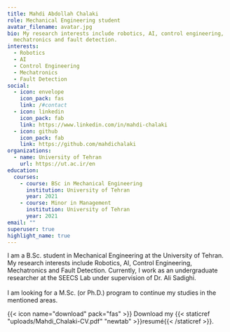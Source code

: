 ```yaml
---
title: Mahdi Abdollah Chalaki
role: Mechanical Engineering student
avatar_filename: avatar.jpg
bio: My research interests include robotics, AI, control engineering,
  mechatronics and fault detection.
interests:
  - Robotics
  - AI
  - Control Engineering
  - Mechatronics
  - Fault Detection
social:
  - icon: envelope
    icon_pack: fas
    link: /#contact
  - icon: linkedin
    icon_pack: fab
    link: https://www.linkedin.com/in/mahdi-chalaki
  - icon: github
    icon_pack: fab
    link: https://github.com/mahdichalaki
organizations:
  - name: University of Tehran
    url: https://ut.ac.ir/en
education:
  courses:
    - course: BSc in Mechanical Engineering
      institution: University of Tehran
      year: 2021
    - course: Minor in Management
      institution: University of Tehran
      year: 2021
email: ""
superuser: true
highlight_name: true
---
```

I am a B.Sc. student in Mechanical Engineering at the University of Tehran. My research interests include Robotics, AI, Control Engineering, Mechatronics and Fault Detection. Currently, I work as an undergraduate researcher at the SEECS Lab under supervision of Dr. Ali Sadighi.\
\
I am looking for a M.Sc. (or Ph.D.) program to continue my studies in the mentioned areas.

{{< icon name="download" pack="fas" >}} Download my {{< staticref "uploads/Mahdi_Chalaki-CV.pdf" "newtab" >}}resumé{{< /staticref >}}.